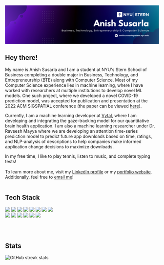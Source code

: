 ![Header](https://github.com/anishs37/anishs37/blob/main/AnishSusarlaNewBanner.png?raw=true)

## Hey there! 
My name is Anish Susarla and I am a student at NYU's Stern School of Business completing a double major in Business, Technology, and Entrepreneurship (BTE) along with Computer Science. Most of my Computer Science experience lies in machine learning, where I have worked with researchers at multiple institutions to develop novel ML models. One such project, where we developed a novel COVID-19 prediction model, was accepted for publication and presentation at the 2022 ACM SIGSPATIAL conference (the paper can be viewed <a href="https://dl.acm.org/doi/abs/10.1145/3557995.3566122" target="_blank">here</a>). 

Currently, I am a machine learning developer at <a href="https://vytal.ai/" target="_blank">Vytal</a>, where I am developing and integrating the gaze-tracking model for our quantitative brain health application. I am also a machine learning researcher under Dr. Raveesh Mayya where we are developing an attention time-series prediction model to predict future app downloads based on time, ratings, and NLP-analysis of descriptions to help companies make informed application change decisions to maximize downloads.

In my free time, I like to play tennis, listen to music, and complete typing tests!
<br><br>
To learn more about me, visit my <a href="https://www.linkedin.com/in/anishsusarla/" target="_blank">LinkedIn profile</a> or my <a href="https://anishs37.github.io/" target="_blank">portfolio website</a>. Additionally, feel free to <a href="mailto:anish.susarla@stern.nyu.edu" target="_blank">email me</a>!
<br><br>

## Tech Stack

<div><img src="https://img.shields.io/badge/python-3670A0?style=for-the-badge&logo=python&logoColor=ffdd54"/> <img src="https://img.shields.io/badge/java-%23ED8B00.svg?style=for-the-badge&logo=openjdk&logoColor=white"/> <img src="https://img.shields.io/badge/javascript-%23323330.svg?style=for-the-badge&logo=javascript&logoColor=%23F7DF1E"/> <img src="https://img.shields.io/badge/r-%23276DC3.svg?style=for-the-badge&logo=r&logoColor=white"/> <img src="https://img.shields.io/badge/c++-%2300599C.svg?style=for-the-badge&logo=c%2B%2B&logoColor=white"/> <img src="https://img.shields.io/badge/html5-%23E34F26.svg?style=for-the-badge&logo=html5&logoColor=white"/> <img src="https://img.shields.io/badge/css3-%231572B6.svg?style=for-the-badge&logo=css3&logoColor=white"/> <img src="https://img.shields.io/badge/latex-%23008080.svg?style=for-the-badge&logo=latex&logoColor=white"/></div>

<div><img src="https://img.shields.io/badge/mysql-%2300f.svg?style=for-the-badge&logo=mysql&logoColor=white"/> <img src="https://img.shields.io/badge/Anaconda-%2344A833.svg?style=for-the-badge&logo=anaconda&logoColor=white"/> <img src="https://img.shields.io/badge/node.js-6DA55F?style=for-the-badge&logo=node.js&logoColor=white"/> <img src="https://img.shields.io/badge/opencv-%23white.svg?style=for-the-badge&logo=opencv&logoColor=white"/> <img src="https://img.shields.io/badge/react-%2320232a.svg?style=for-the-badge&logo=react&logoColor=%2361DAFB"/> <img src="https://img.shields.io/badge/WordPress-%23117AC9.svg?style=for-the-badge&logo=WordPress&logoColor=white"/></div>

<br><br>
## Stats
![GitHub streak stats](https://github-readme-streak-stats.herokuapp.com/?user=anishs37)



